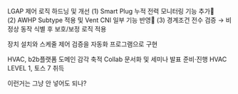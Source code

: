 LGAP 제어 로직 하드닝 및 개선
 (1) Smart Plug 누적 전력 모니터링 기능 추가 (2) AWHP Subtype 적용 및 Vent CNI 일부 기능 반영 (3) 경계조건 전수 검증 → 비정상 동작 식별 후 보호/보정 로직 적용

 장치 설치와 스케줄 제어 검증을 자동화 프로그램으로 구현

 HVAC, b2b플랫폼 도메인 감각 축적
Collab 문서화 및 세미나 발표 준비·진행
HVAC LEVEL 1, 토스 7 취득


이런거는 그냥 안 넣어도 되나? 
